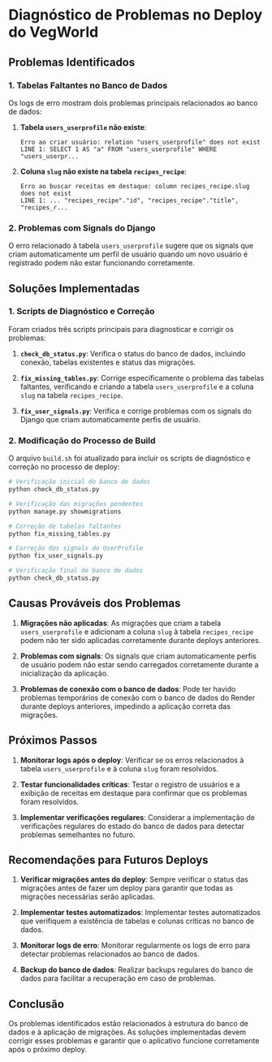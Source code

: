 # Diagnóstico de Problemas no Deploy do VegWorld

## Problemas Identificados

### 1. Tabelas Faltantes no Banco de Dados

Os logs de erro mostram dois problemas principais relacionados ao banco de dados:

1. **Tabela `users_userprofile` não existe**:
   ```
   Erro ao criar usuário: relation "users_userprofile" does not exist
   LINE 1: SELECT 1 AS "a" FROM "users_userprofile" WHERE "users_userpr...
   ```

2. **Coluna `slug` não existe na tabela `recipes_recipe`**:
   ```
   Erro ao buscar receitas em destaque: column recipes_recipe.slug does not exist
   LINE 1: ... "recipes_recipe"."id", "recipes_recipe"."title", "recipes_r...
   ```

### 2. Problemas com Signals do Django

O erro relacionado à tabela `users_userprofile` sugere que os signals que criam automaticamente um perfil de usuário quando um novo usuário é registrado podem não estar funcionando corretamente.

## Soluções Implementadas

### 1. Scripts de Diagnóstico e Correção

Foram criados três scripts principais para diagnosticar e corrigir os problemas:

1. **`check_db_status.py`**: Verifica o status do banco de dados, incluindo conexão, tabelas existentes e status das migrações.

2. **`fix_missing_tables.py`**: Corrige especificamente o problema das tabelas faltantes, verificando e criando a tabela `users_userprofile` e a coluna `slug` na tabela `recipes_recipe`.

3. **`fix_user_signals.py`**: Verifica e corrige problemas com os signals do Django que criam automaticamente perfis de usuário.

### 2. Modificação do Processo de Build

O arquivo `build.sh` foi atualizado para incluir os scripts de diagnóstico e correção no processo de deploy:

```bash
# Verificação inicial do banco de dados
python check_db_status.py

# Verificação das migrações pendentes
python manage.py showmigrations

# Correção de tabelas faltantes
python fix_missing_tables.py

# Correção dos signals do UserProfile
python fix_user_signals.py

# Verificação final do banco de dados
python check_db_status.py
```

## Causas Prováveis dos Problemas

1. **Migrações não aplicadas**: As migrações que criam a tabela `users_userprofile` e adicionam a coluna `slug` à tabela `recipes_recipe` podem não ter sido aplicadas corretamente durante deploys anteriores.

2. **Problemas com signals**: Os signals que criam automaticamente perfis de usuário podem não estar sendo carregados corretamente durante a inicialização da aplicação.

3. **Problemas de conexão com o banco de dados**: Pode ter havido problemas temporários de conexão com o banco de dados do Render durante deploys anteriores, impedindo a aplicação correta das migrações.

## Próximos Passos

1. **Monitorar logs após o deploy**: Verificar se os erros relacionados à tabela `users_userprofile` e à coluna `slug` foram resolvidos.

2. **Testar funcionalidades críticas**: Testar o registro de usuários e a exibição de receitas em destaque para confirmar que os problemas foram resolvidos.

3. **Implementar verificações regulares**: Considerar a implementação de verificações regulares do estado do banco de dados para detectar problemas semelhantes no futuro.

## Recomendações para Futuros Deploys

1. **Verificar migrações antes do deploy**: Sempre verificar o status das migrações antes de fazer um deploy para garantir que todas as migrações necessárias serão aplicadas.

2. **Implementar testes automatizados**: Implementar testes automatizados que verifiquem a existência de tabelas e colunas críticas no banco de dados.

3. **Monitorar logs de erro**: Monitorar regularmente os logs de erro para detectar problemas relacionados ao banco de dados.

4. **Backup do banco de dados**: Realizar backups regulares do banco de dados para facilitar a recuperação em caso de problemas.

## Conclusão

Os problemas identificados estão relacionados à estrutura do banco de dados e à aplicação de migrações. As soluções implementadas devem corrigir esses problemas e garantir que o aplicativo funcione corretamente após o próximo deploy.